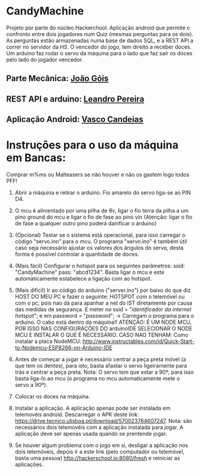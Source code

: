 # CandyMachine
Projeto por parte do núcleo Hackerchool.
Aplicação android que permite o confronto entre dois jogadores num Quiz (mesmas perguntas para os dois). As perguntas estão armazenadas numa base de dados SQL, e a REST API a correr no servidor da HS. O vencedor do jogo, tem direito a receber doces. Um arduino faz rodar o servo da máquina para o lado que faz saír os doces pelo lado do jogador vencedor.

## Parte Mecânica: [João Góis](https://github.com/JoaoLuisGois)
## REST API e arduino: [Leandro Pereira](https://github.com/leandroljpa97)
## Aplicação Android: [Vasco Candeias](https://github.com/vcandeias)

# Instruções para o uso da máquina em Bancas:

Comprar m%ms ou Malteasers se não houver e não os gastem logo todos PFF!

1) Abrir a máquina e retirar o arduino. Fio amarelo do servo liga-se ao PIN D4.

2) O mcu é alimentado por uma pilha de 9v, ligar o fio terra da pilha a um pino ground do mcu e ligar o fio de fase ao pino vin (Atenção: ligar o fio de fase a qualquer outro pino poderá danificar o arduino)

3) (Opcional) Testar se o sistema está operacional, para isso carregar o código "servo.ino" para o mcu. O programa "servo.ino" é também útil caso seja necessário ajustar os valores dos ângulos do servo, desta forma é possível controlar a quantidade de doces.

4) (Mais fácil) Configurar o hotspot para os seguintes parâmetros: ssid: "CandyMachine" pass: "abcd1234". Basta ligar o mcu e este automaticamente estabelece a ligação com ao hotspot.

4) (Mais dificil) Ir ao código do arduino ("server.ino") por baixo do que diz HOST DO MEU PC e fazer o seguinte:
HOTSPOT com o telemóvel ou com o pc, pois nao dá para apanhar a net do IST diretamente por causa das medidas de segurança. E meter no ssid = "*identificador da internet hotspot*"; e em password = "*password*";
  -> Carregam o programa para o arduino. O cabo está dentro da máquina!! ATENÇÃO: É UM NODE MCU, POR ISSO NAS CONFIGURAÇÕES DO arduinoIDE SELECIONAR O NODE MCU E INSTALAR O QUE É NECESSÁRIO. CASO NAO TENHAM:
  Como instalar a placa NodeMCU: http://www.instructables.com/id/Quick-Start-to-Nodemcu-ESP8266-on-Arduino-IDE

5) Antes de começar a jogar é necessário centrar a peça preta móvel (a que tem os dentes), para isto, basta afastar o servo ligeiramente para trás e centrar a peça preta. Nota: O servo tem que estar a 90º, para isso basta liga-lo ao mcu (o programa no mcu automaticamente mete o servo a 90º).

6) Colocar os doces na máquina.

7) Instalar a aplicação. A aplicação apenas pode ser instalada em telemovéis android. Descarregar o APK deste link: https://drive.tecnico.ulisboa.pt/download/570023764607247. Nota: são necessários dois telemovéis com a aplicação instalada para jogar. A aplicação deve ser apenas usada quando se prentende jogar. 
  
8) Se houver algum problema com o jogo em si, desligar a aplicação nos dois telemóveis, depois ir a este link (pelo computador ou telemóvel, basta uma pessoa) http://hackerschool.io:8080/fresh e reiniciar as aplicações.
 
